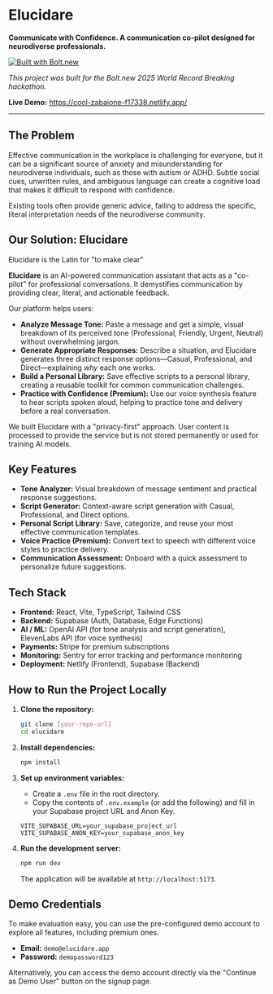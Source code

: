 # Elucidare

**Communicate with Confidence. A communication co-pilot designed for neurodiverse professionals.**

[![Built with Bolt.new](https://storage.bolt.army/white_circle_360x360.png)](https://bolt.new/?rid=5hjt0n)

*This project was built for the Bolt.new 2025 World Record Breaking hackathon.*

**Live Demo:** https://cool-zabaione-f17338.netlify.app/

---

## The Problem

Effective communication in the workplace is challenging for everyone, but it can be a significant source of anxiety and misunderstanding for neurodiverse individuals, such as those with autism or ADHD. Subtle social cues, unwritten rules, and ambiguous language can create a cognitive load that makes it difficult to respond with confidence.

Existing tools often provide generic advice, failing to address the specific, literal interpretation needs of the neurodiverse community.

## Our Solution: Elucidare

Elucidare is the Latin for "to make clear"

**Elucidare** is an AI-powered communication assistant that acts as a "co-pilot" for professional conversations. It demystifies communication by providing clear, literal, and actionable feedback.

Our platform helps users:
*   **Analyze Message Tone:** Paste a message and get a simple, visual breakdown of its perceived tone (Professional, Friendly, Urgent, Neutral) without overwhelming jargon.
*   **Generate Appropriate Responses:** Describe a situation, and Elucidare generates three distinct response options—Casual, Professional, and Direct—explaining *why* each one works.
*   **Build a Personal Library:** Save effective scripts to a personal library, creating a reusable toolkit for common communication challenges.
*   **Practice with Confidence (Premium):** Use our voice synthesis feature to hear scripts spoken aloud, helping to practice tone and delivery before a real conversation.

We built Elucidare with a "privacy-first" approach. User content is processed to provide the service but is not stored permanently or used for training AI models.

## Key Features

-   **Tone Analyzer:** Visual breakdown of message sentiment and practical response suggestions.
-   **Script Generator:** Context-aware script generation with Casual, Professional, and Direct options.
-   **Personal Script Library:** Save, categorize, and reuse your most effective communication templates.
-   **Voice Practice (Premium):** Convert text to speech with different voice styles to practice delivery.
-   **Communication Assessment:** Onboard with a quick assessment to personalize future suggestions.

## Tech Stack

-   **Frontend:** React, Vite, TypeScript, Tailwind CSS
-   **Backend:** Supabase (Auth, Database, Edge Functions)
-   **AI / ML:** OpenAI API (for tone analysis and script generation), ElevenLabs API (for voice synthesis)
-   **Payments:** Stripe for premium subscriptions
-   **Monitoring:** Sentry for error tracking and performance monitoring
-   **Deployment:** Netlify (Frontend), Supabase (Backend)

## How to Run the Project Locally

1.  **Clone the repository:**
    ```bash
    git clone [your-repo-url]
    cd elucidare
    ```

2.  **Install dependencies:**
    ```bash
    npm install
    ```

3.  **Set up environment variables:**
    -   Create a `.env` file in the root directory.
    -   Copy the contents of `.env.example` (or add the following) and fill in your Supabase project URL and Anon Key.
    ```
    VITE_SUPABASE_URL=your_supabase_project_url
    VITE_SUPABASE_ANON_KEY=your_supabase_anon_key
    ```

4.  **Run the development server:**
    ```bash
    npm run dev
    ```
    The application will be available at `http://localhost:5173`.

## Demo Credentials

To make evaluation easy, you can use the pre-configured demo account to explore all features, including premium ones.

-   **Email:** `demo@elucidare.app`
-   **Password:** `demopassword123`

Alternatively, you can access the demo account directly via the "Continue as Demo User" button on the signup page.


